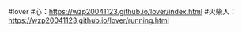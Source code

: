 #lover
#心：https://wzp20041123.github.io/lover/index.html
#火柴人：https://wzp20041123.github.io/lover/running.html
